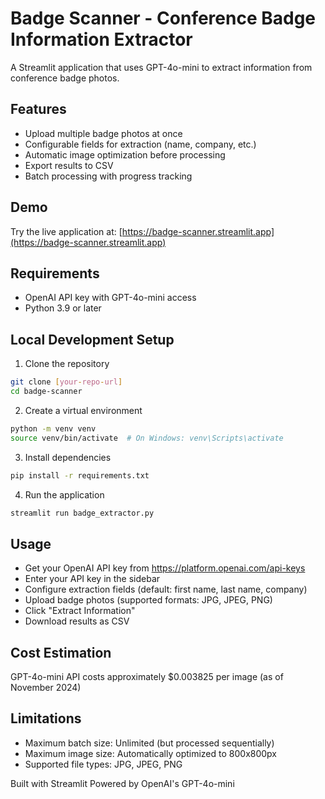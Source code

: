 # Badge Scanner - Conference Badge Information Extractor

A Streamlit application that uses GPT-4o-mini to extract information from conference badge photos.

## Features
- Upload multiple badge photos at once
- Configurable fields for extraction (name, company, etc.)
- Automatic image optimization before processing
- Export results to CSV
- Batch processing with progress tracking

## Demo
Try the live application at: [https://badge-scanner.streamlit.app](https://badge-scanner.streamlit.app)

## Requirements
- OpenAI API key with GPT-4o-mini access
- Python 3.9 or later

## Local Development Setup
1. Clone the repository
```bash
git clone [your-repo-url]
cd badge-scanner
```

2. Create a virtual environment
```bash
python -m venv venv
source venv/bin/activate  # On Windows: venv\Scripts\activate
```

3. Install dependencies
```bash
pip install -r requirements.txt
```

4. Run the application
```bash
streamlit run badge_extractor.py
```

## Usage
- Get your OpenAI API key from https://platform.openai.com/api-keys
- Enter your API key in the sidebar
- Configure extraction fields (default: first name, last name, company)
- Upload badge photos (supported formats: JPG, JPEG, PNG)
- Click "Extract Information"
- Download results as CSV

## Cost Estimation
GPT-4o-mini API costs approximately $0.003825 per image (as of November 2024)

## Limitations
- Maximum batch size: Unlimited (but processed sequentially)
- Maximum image size: Automatically optimized to 800x800px
- Supported file types: JPG, JPEG, PNG

Built with Streamlit
Powered by OpenAI's GPT-4o-mini 
